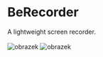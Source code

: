 # BeRecorder
A lightweight screen recorder.<br><br>
![obrazek](https://user-images.githubusercontent.com/53868994/189507464-570f44bb-c799-4588-b069-eaba81681e71.png)
![obrazek](https://user-images.githubusercontent.com/53868994/189507497-e78c8320-99fa-434f-8f03-5aa8e33e71f1.png)
